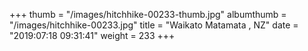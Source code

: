 +++
thumb = "/images/hitchhike-00233-thumb.jpg"
albumthumb = "/images/hitchhike-00233.jpg"
title = "Waikato Matamata , NZ"
date = "2019:07:18 09:31:41"
weight = 233
+++
